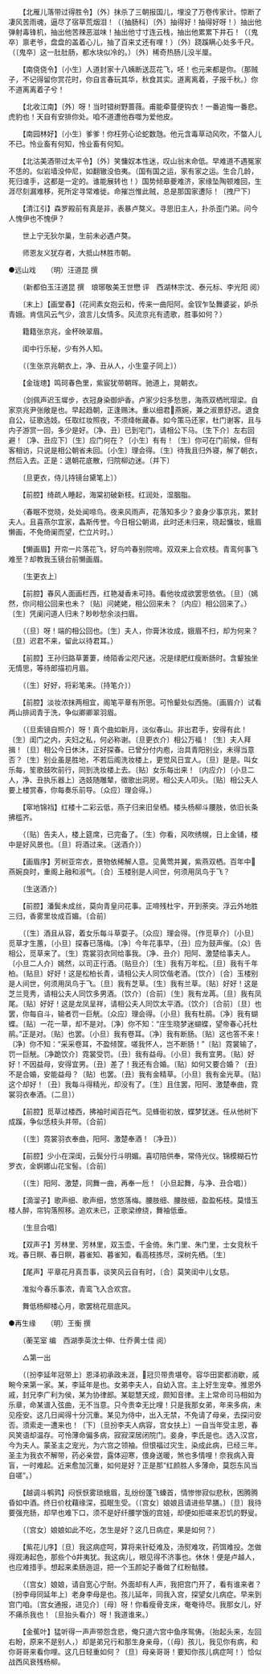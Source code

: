 <!-- { "loadSidebar": true } -->
　　【北雁儿落带过得胜令】〔外〕抹杀了三朝报国儿，埋没了万卷传家计。惊断了凄风苦雨魂，逼尽了宿草荒烟泪！（〔抽肠科〕〔外〕抽得好！抽得好呀！）抽出他弹射毒锋机，抽出他苦辣恶滋味！抽出他寸寸连云栈，抽出他累累下井石！（〔鬼卒〕禀老爷，盘盘的盖着心儿，抽了百来丈还有哩！）〔外〕跷蹊瞒心处多千尺。（〔鬼卒〕这一肚肚肠，都水块似冷的。）〔外〕稀奇热肠儿没半厘。 

　　【南侥侥令】〔小生〕人道封家十八姨断送蕊花飞，呸！也元来都是你。（那贼子，不记得留你赏花时，你自言春玩其华，秋食其实。道离离着，子报千秋。）你不道离离着子兮！ 

　　【北收江南】〔外〕呀！当时错树野蔷薇。甫能牵蔓便钩衣！一番追悔一番悲。虎豹也！天自有安排你处。咱不道遭他吞噬为爱他皮。 

　　【南园林好】〔小生〕爹爹！你枉劳心论蛇数虺。他元含毒草动风吹，不螫人儿不已。怜业畜有何知，怜业畜有何知。 

　　【北沽美酒带过太平令】〔外〕笑慵奴本性迷，叹山翁末命低。早难道不遇冤家不恁的。似岩墙没仲尼，如翻辙没伯夷。（国有国之运，家有家之运。生合几龄，死归谁手，这都是一定的。谁能展转也！）国势倾皋夔难济，家缘坠陶顿难回，生涯尽刻漏难移，死所定寻常难徙。命摧岂惟此贼，总是那国家遭际！〔拽尸下〕 

　　【清江引】森罗殿前有真是非，表暴卢獒义。寻思旧主人，扑杀歪门弟。问今人愧伊也不愧伊？ 

　　世上宁无狄尔巢，生前未必遇卢獒。 

　　师恩友义犹存者，大抵山林胜市朝。

●远山戏　　（明）汪道昆 撰 

　　（新都伯玉汪道昆 撰　琅琊敬美王世懋 评　西湖林宗沈、泰元标、李光阳 阅） 

　　〔末上〕【画堂春】（花间素女抱云和，传来一曲阳阿。金钗乍坠舞婆娑，妒杀青娥。肯信风云气少，浪言儿女情多。风流京兆有遗歌，胜事如何？） 

　　籍籍张京兆，金杯映翠眉。 

　　闺中行乐秘，少有外人知。 

　　（〔生张京兆朝衣上，净、丑从人，小生童子同上〕） 

　　【金珑璁】鸣珂春色里，紫宸犹带朝晖。驰道上，晃朝衣。 

　　（剑佩声迟玉墀步，衣冠身染御炉香。卢家少妇多愁思，海燕双栖玳瑁梁。自家京兆尹张敞是也。早起趋朝，正逢赐沐。重以细君燕婉，兼之淑景舒迟。退食自公，征歌选妓。任取红妆照夜，不须绛帐藏春。如今策马还家，杜门谢客，且与内子游赏一回，多少是好。〔净、丑〕已到宅门，请相公下马。〔生下介〕左右回避！〔净、丑应下〕〔生〕应门何在？〔小生〕有有！〔生〕你可在门前候，但有客相访，只说是相公朝省未回。〔小生〕理会得。〔生〕待我且归外寝，解了朝衣，然后入去。正是：退朝花底散，归院柳边迷。〔并下〕 

　　〔旦更衣，侍儿持镜台黛笔上〕） 

　　【前腔】绮疏人睡起，海棠初破新枝。红润处，湿胭脂。 

　　（春眠不觉晓，处处闻啼鸟。夜来风雨声，花落知多少？妾身少事京兆，累封夫人。且喜燕尔宜家，螽斯传誉。今日相公朝谒，此时还未归来，晓起慵妆，蛾眉懒画，不免倚阑而望，伫立片时。） 

　　【懒画眉】开帘一片落花飞，好鸟吟春别院啼。双双来上合欢枝。青鸾何事飞难至？却教我玉镜台前懒画眉。 

　　〔生更衣上〕 

　　【前腔】春风人面画栏西，红艳凝香未可持。看他妆成欲罢思依依。〔旦〕（嫣然，你问相公回来也未？〔贴〕问姥姥，相公回来未？〔内应〕相公回来了。）〔生〕凭阑问道人归未？眇眇愁余淡扫眉。 

　　（〔旦〕呀！端的相公回也。〔生〕夫人，你膏沐妆成，娥眉不扫，却为何来？〔旦〕迟君不来，留此以待君耳。） 

　　【前腔】王孙归路草萋萋，绮陌香尘咫尺迷。况是绿肥红瘦断肠时。含颦独坐无情思，等待郎描初月眉。 

　　（〔生〕好好，将彩笔来。〔持笔介〕） 

　　【前腔】淡妆浓抹两相宜，阁笔平章有所思。可怜颦处似西施。〔画眉介〕试看两山排闼青于洗，争似卿卿翠羽眉。 

　　（〔旦索镜自照介〕呀！真个曲如新月，淡似春山。非出君手，安得有此！〔生〕闺门之内，夫妇之私，何必称谢。〔旦更衣介〕相公万福！〔生〕夫人拜揖！〔旦〕相公今日休沐，正好探春。已曾分付内庖，治具青阳别业，未得当意否？〔生〕别业虽是胜地，不若后阁洗妆楼上，更觉风日宜人。〔旦〕是是。叫女乐每，笙歌鼓吹前行，同到洗妆楼上去。〔贴〕女乐每出来！〔内应介〕〔小旦二人，净、丑执乐器上〕选妓随雕辇，徵歌出洞房。相公夫人叩头。〔贴〕相公夫人要上楼赏春，你每奏乐前导。〔众应〕理会得。） 

　　【窣地锦裆】红楼十二彩云低，燕子归来旧垒栖。楼头杨柳斗腰肢，依旧长条拂槛齐。 

　　（〔贴〕告夫人，楼上筵席，已完备了。〔生〕你看，风吹绣幌，日上金铺，楼中是好风景也。〔旦〕将酒过来。〔送酒介〕） 

　　【画眉序】芳树亚帘衣，景物依稀解人意。见黄莺并翼，紫燕双栖。百年中燕婉良时，重阁上融和淑气。〔合〕玉楼别是人间世，何须用凤鸟于飞？ 

　　〔生送酒介〕 

　　【前腔】潘鬓未成丝，莫向青皇问花事。正啼残杜宇，开到荼突。浮云外地胜三归，香雾里妆成百媚。〔合前〕 

　　（〔生〕酒且从容，着女乐每斗草耍子。〔众应〕理会得。〔作觅草介〕〔小旦〕觅草才生蕙，〔小旦〕探春已落梅。〔净〕今年花事早，〔丑〕应为鼓声催。〔众〕告相公，觅草来了。〔生〕霓裳羽衣同给事我。〔净、丑介〕阳阿、激楚给事夫人。〔小旦二人介〕嫣然，以司正行酒。〔贴旦介〕〔生〕我有万年松。〔旦〕我有千年柏。〔贴旦〕好好！这是松柏长青，请相公夫人同饮偕老酒。〔饮介〕〔合〕玉楼别是人间世，何须用凤鸟于飞。〔旦〕我有芝草。〔生〕我有兰草。〔贴〕好好！这是芝兰竞秀，请相公夫人同饮多男酒。〔饮介〕〔合前〕〔生〕我有龙苒。〔旦〕我有凤尾。〔贴〕好好！这是龙凤呈祥，请相公夫人同饮太平酒。〔饮介〕〔合前〕〔旦〕也罢，你每自斗，输者罚一巨觥。〔众应〕理会得。〔小旦〕我有杜鹃。〔净〕我有蝴蝶。〔贴〕一花一草，却不是对。〔净〕你不知：“庄生晓梦迷蝴蝶，望帝春心托杜鹃。”正是对。〔贴〕也罢。〔小旦〕我有卷耳。〔净〕我有断肠。〔贴〕这也答不来！〔净〕你不知：“采采卷耳，不盈倾筐。嗟我怀人，岂不断肠！”〔贴〕霓裳输了，罚一巨觥。〔净跪饮介〕霓裳受罚。〔丑〕我有益母。〔小旦〕我有宜男。〔贴〕好好！不因益母，安得宜男。〔丑〕差了！我还有合婚。〔贴〕如何又要合婚？〔丑〕不是合婚，安能益母？〔贴〕也罢。〔丑〕我有金精草。〔小旦〕我有金光草。〔贴〕这个却好！〔丑〕我每斗得精光，却没有了。〔生〕且住罢，阳阿、激楚奉曲，霓裳羽衣奉酒。〔二旦〕） 

　　【前腔】觅草过楼西，拂袖时闻百花气。见蜂衙初放，蝶梦犹迷。任从他树下成蹊，争似恁枝头并带。〔合前〕 

　　（〔生〕霓裳羽衣奉曲，阳阿、激楚奉酒！〔净丑〕） 

　　【前腔】少小在深闺，云鬓分行斗明媚。喜叨陪供奉，常侍光仪。锦模糊石竹罗衣，金婀娜山花宝髻。〔合前〕 

　　（〔生〕阳阿、激楚，同舞一曲，再奉一卮！〔小旦起舞，与净、丑合唱〕） 

　　【滴溜子】歌声细、歌声细，悠悠落梅。腰肢细、腰肢细，盈盈柘枝。莫惜玉楼人醉，帘钩落照移。追欢未已，正歌梁缭绕，舞袖低垂。 

　　〔生旦合唱〕 

　　【双声子】芳林里、芳林里，双玉壶，千金倚。朱门里、朱门里，士女竞秋千戏。春日瞑、春日瞑，暮雀知、暮雀知，看高枝拣尽，深树先栖。〔生〕 

　　【尾声】平章花月真吾事，谈笑风云自有时，〔合〕莫笑闺中儿女慈。 

　　准拟今春乐事浓，青鸾飞入合欢宫。 

　　舞低杨柳楼心月，歌罢桃花扇底风。

●再生缘　　（明）王衡 撰 

　　（蘅芜室 编　西湖季英沈士伸、仕乔黄士佳 阅） 

　　△第一出 

　　（〔扮李延年冠带上〕恩泽初承政未涯，冠贝带贵堪夸。容华田窦都消歇，戚畹今来第一家。某，李延年是也。女弟李夫人，自幼入宫。主上好生宠幸。推恩外戚，封兄李广利为侯，某为协律郎。某聪慧天成，颇知音律。主上常命司马相如为乐章，命某谱入弦曲，无不当意。只今贵幸无比哩！只是我那女弟，年来多病，未见痊安。这几日闻得十分沉重。某见为侍中，出入无禁，不免请了母亲，去探问安否。须索走一遭来也！〔下〕〔旦扮李夫人病容，宫女扶上〕一自当年受主恩，春风笑语却温存。可怜薄命偏多病，寂寂深居闭院门。妾身，李氏是也。选入汉宫，今为夫人。蒙圣主之宠光，为六宫之领袖。但恨福过灾生，染成此病，已经三年。圣主为我衣不解带，药必亲尝，露体迎寒，偎身送暖，煞也多情哩！奈我病入膏盲，一时难起。近来愈加沉重，如何是好？正是那“红颜胜人多薄命，莫怨东风当自嗟”。） 

　　【越调斗鹌鹑】闷恹恹雾琐蛾眉，乱纷纷蓬飞螓首，情惨惨寂似悲秋，困腾腾昏如中酒。终日价枕藉缘深，孤眠生受。（〔宫女〕娘娘且请进些早膳。）〔旦〕我待要强充肠，却早也难下口，须不是好纤腰学饿的宫娃，却便如拒嗟来忍饥的野叟。 

　　（〔宫女〕娘娘如此不吃，怎生是好？这几日病症，果是如何？） 

　　【紫花儿序】〔旦〕我这病症呵，算将来针砭难及，汤熨难攻，药饵难投。怎做得观涛起色，那些个井夷犹。我这病儿，眼见得不济事也。休休！便是卢越人，也应难措手。想起来柔肠迤逗，把一个玉颜妃子番做了红粉骷髅。 

　　（〔宫女〕娘娘，请自宽心宁耐。外面却有人声，我把宫门开了，看有谁来者？〔扮李母同延年上〕老身李母是也。孩儿延年，同我入宫，探望女儿病症。早来到宫门咱。〔宫女通报，进见介〕〔母〕呀！你看瘦骨支床，奄奄待尽。我那女儿，好不痛杀我也！〔旦抬头看介〕呀！我道谁来。） 

　　【金蕉叶】猛听得一声声带怨含悲，俺只道六宫中鱼序鸳俦。（抬起头来，左回右盼，原来不是别人，）却是弟兄行和那生身亲母，（〔母〕孩儿，我见你有病，和你哥哥来看你哩。这几日轻重如何？〔旦〕母亲哥哥！要知你孩儿病症呵！）恰似战西风衰残杨柳。 

